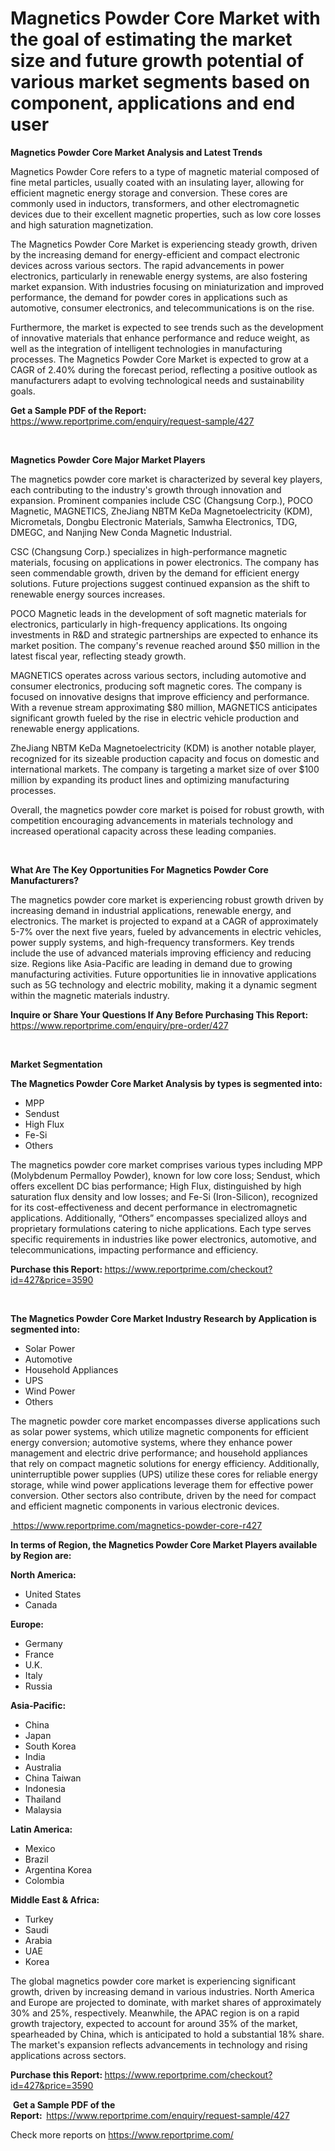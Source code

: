 <p><h1>Magnetics Powder Core Market with the goal of estimating the market size and future growth potential of various market segments based on component, applications and end user</h1></p><p><strong>Magnetics Powder Core Market Analysis and Latest Trends</strong></p>
<p><p>Magnetics Powder Core refers to a type of magnetic material composed of fine metal particles, usually coated with an insulating layer, allowing for efficient magnetic energy storage and conversion. These cores are commonly used in inductors, transformers, and other electromagnetic devices due to their excellent magnetic properties, such as low core losses and high saturation magnetization. </p><p>The Magnetics Powder Core Market is experiencing steady growth, driven by the increasing demand for energy-efficient and compact electronic devices across various sectors. The rapid advancements in power electronics, particularly in renewable energy systems, are also fostering market expansion. With industries focusing on miniaturization and improved performance, the demand for powder cores in applications such as automotive, consumer electronics, and telecommunications is on the rise.</p><p>Furthermore, the market is expected to see trends such as the development of innovative materials that enhance performance and reduce weight, as well as the integration of intelligent technologies in manufacturing processes. The Magnetics Powder Core Market is expected to grow at a CAGR of 2.40% during the forecast period, reflecting a positive outlook as manufacturers adapt to evolving technological needs and sustainability goals.</p></p>
<p><strong>Get a Sample PDF of the Report:&nbsp;</strong> <a href="https://www.reportprime.com/enquiry/request-sample/427?utm_campaign=3225&utm_medium=2&utm_source=Github&utm_content=ia&utm_term=18032025&utm_id=magnetics-powder-core">https://www.reportprime.com/enquiry/request-sample/427</a></p>
<p>&nbsp;</p>
<p><strong>Magnetics Powder Core Major Market Players</strong></p>
<p><p>The magnetics powder core market is characterized by several key players, each contributing to the industry's growth through innovation and expansion. Prominent companies include CSC (Changsung Corp.), POCO Magnetic, MAGNETICS, ZheJiang NBTM KeDa Magnetoelectricity (KDM), Micrometals, Dongbu Electronic Materials, Samwha Electronics, TDG, DMEGC, and Nanjing New Conda Magnetic Industrial.</p><p>CSC (Changsung Corp.) specializes in high-performance magnetic materials, focusing on applications in power electronics. The company has seen commendable growth, driven by the demand for efficient energy solutions. Future projections suggest continued expansion as the shift to renewable energy sources increases.</p><p>POCO Magnetic leads in the development of soft magnetic materials for electronics, particularly in high-frequency applications. Its ongoing investments in R&D and strategic partnerships are expected to enhance its market position. The company's revenue reached around $50 million in the latest fiscal year, reflecting steady growth.</p><p>MAGNETICS operates across various sectors, including automotive and consumer electronics, producing soft magnetic cores. The company is focused on innovative designs that improve efficiency and performance. With a revenue stream approximating $80 million, MAGNETICS anticipates significant growth fueled by the rise in electric vehicle production and renewable energy applications.</p><p>ZheJiang NBTM KeDa Magnetoelectricity (KDM) is another notable player, recognized for its sizeable production capacity and focus on domestic and international markets. The company is targeting a market size of over $100 million by expanding its product lines and optimizing manufacturing processes.</p><p>Overall, the magnetics powder core market is poised for robust growth, with competition encouraging advancements in materials technology and increased operational capacity across these leading companies.</p></p>
<p>&nbsp;</p>
<p><strong>What Are The Key Opportunities For Magnetics Powder Core Manufacturers?</strong></p>
<p><p>The magnetics powder core market is experiencing robust growth driven by increasing demand in industrial applications, renewable energy, and electronics. The market is projected to expand at a CAGR of approximately 5-7% over the next five years, fueled by advancements in electric vehicles, power supply systems, and high-frequency transformers. Key trends include the use of advanced materials improving efficiency and reducing size. Regions like Asia-Pacific are leading in demand due to growing manufacturing activities. Future opportunities lie in innovative applications such as 5G technology and electric mobility, making it a dynamic segment within the magnetic materials industry.</p></p>
<p><strong>Inquire or Share Your Questions If Any Before Purchasing This Report:</strong> <a href="https://www.reportprime.com/enquiry/pre-order/427?utm_campaign=3225&utm_medium=2&utm_source=Github&utm_content=ia&utm_term=18032025&utm_id=magnetics-powder-core">https://www.reportprime.com/enquiry/pre-order/427</a></p>
<p>&nbsp;</p>
<p><strong>Market Segmentation</strong></p>
<p><strong>The Magnetics Powder Core Market Analysis by types is segmented into:</strong></p>
<p><ul><li>MPP</li><li>Sendust</li><li>High Flux</li><li>Fe-Si</li><li>Others</li></ul></p>
<p><p>The magnetics powder core market comprises various types including MPP (Molybdenum Permalloy Powder), known for low core loss; Sendust, which offers excellent DC bias performance; High Flux, distinguished by high saturation flux density and low losses; and Fe-Si (Iron-Silicon), recognized for its cost-effectiveness and decent performance in electromagnetic applications. Additionally, “Others” encompasses specialized alloys and proprietary formulations catering to niche applications. Each type serves specific requirements in industries like power electronics, automotive, and telecommunications, impacting performance and efficiency.</p></p>
<p><strong>Purchase this Report:&nbsp;</strong><a href="https://www.reportprime.com/checkout?id=427&price=3590&utm_campaign=3225&utm_medium=2&utm_source=Github&utm_content=ia&utm_term=18032025&utm_id=magnetics-powder-core">https://www.reportprime.com/checkout?id=427&price=3590</a></p>
<p>&nbsp;</p>
<p><strong>The Magnetics Powder Core Market Industry Research by Application is segmented into:</strong></p>
<p><ul><li>Solar Power</li><li>Automotive</li><li>Household Appliances</li><li>UPS</li><li>Wind Power</li><li>Others</li></ul></p>
<p><p>The magnetic powder core market encompasses diverse applications such as solar power systems, which utilize magnetic components for efficient energy conversion; automotive systems, where they enhance power management and electric drive performance; and household appliances that rely on compact magnetic solutions for energy efficiency. Additionally, uninterruptible power supplies (UPS) utilize these cores for reliable energy storage, while wind power applications leverage them for effective power conversion. Other sectors also contribute, driven by the need for compact and efficient magnetic components in various electronic devices.</p></p>
<p><a href="https://www.reportprime.com/magnetics-powder-core-r427?utm_campaign=3225&utm_medium=2&utm_source=Github&utm_content=ia&utm_term=18032025&utm_id=magnetics-powder-core">&nbsp;https://www.reportprime.com/magnetics-powder-core-r427</a></p>
<p><strong>In terms of Region, the Magnetics Powder Core Market Players available by Region are:</strong></p>
<p>
    <p> <strong> North America: </strong>
        <ul>
            <li>United States</li>
            <li>Canada</li>
        </ul>
        </p> 
    <p> <strong> Europe: </strong>
        <ul>
            <li>Germany</li>
            <li>France</li>
            <li>U.K.</li>
            <li>Italy</li>
            <li>Russia</li>
        </ul>
        </p> 
    <p> <strong> Asia-Pacific: </strong>
        <ul>
            <li>China</li>
            <li>Japan</li>
            <li>South Korea</li>
            <li>India</li>
            <li>Australia</li>
            <li>China Taiwan</li>
            <li>Indonesia</li>
            <li>Thailand</li>
            <li>Malaysia</li>
        </ul>
        </p> 
    <p> <strong> Latin America: </strong>
        <ul>
            <li>Mexico</li>
            <li>Brazil</li>
            <li>Argentina Korea</li>
            <li>Colombia</li>
        </ul>
        </p> 
    <p> <strong> Middle East & Africa: </strong>
        <ul>
            <li>Turkey</li>
            <li>Saudi</li>
            <li>Arabia</li>
            <li>UAE</li>
            <li>Korea</li>
        </ul>
    </p>
    </p>
<p><p>The global magnetics powder core market is experiencing significant growth, driven by increasing demand in various industries. North America and Europe are projected to dominate, with market shares of approximately 30% and 25%, respectively. Meanwhile, the APAC region is on a rapid growth trajectory, expected to account for around 35% of the market, spearheaded by China, which is anticipated to hold a substantial 18% share. The market's expansion reflects advancements in technology and rising applications across sectors.</p></p>
<p><strong>Purchase this Report: </strong><a href="https://www.reportprime.com/checkout?id=427&price=3590&utm_campaign=3225&utm_medium=2&utm_source=Github&utm_content=ia&utm_term=18032025&utm_id=magnetics-powder-core">https://www.reportprime.com/checkout?id=427&price=3590</a></p>
<p>&nbsp;<strong>Get a Sample PDF of the Report:&nbsp;&nbsp;</strong><a href="https://www.reportprime.com/enquiry/request-sample/427?utm_campaign=3225&utm_medium=2&utm_source=Github&utm_content=ia&utm_term=18032025&utm_id=magnetics-powder-core">https://www.reportprime.com/enquiry/request-sample/427</a></p>
<p><strong></strong></p>
<p>Check more reports on <a href="https://www.reportprime.com/?utm_campaign=3225&utm_medium=2&utm_source=Github&utm_content=ia&utm_term=18032025&utm_id=magnetics-powder-core">https://www.reportprime.com/</a></p>
